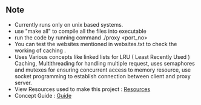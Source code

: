## Note
* Currently runs only on unix based systems.
* use "make all" to compile all the files into executable
* run the code by running command ./proxy <port_no>
* You can test the websites mentioned in websites.txt to check the working of caching .
* Uses Various concepts like linked lists for LRU ( Least Recently Used ) Caching, Multithreading for handling multiple request, uses semaphores and mutexes for ensuring  concurrent access to memory resource, use socket programming to establish connection between client and proxy server.
* View Resources used to make this project : [Resources](https://github.com/Shishir-grez/ProxyServer/blob/main/Resources/resources.txt)
* Concept Guide : [Guide](https://github.com/Shishir-grez/ProxyServer/tree/main/Resources)
